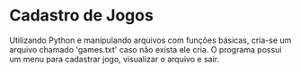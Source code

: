 # Cadastro de Jogos

Utilizando Python e manipulando arquivos com funções básicas, cria-se um arquivo chamado 'games.txt'
caso não exista ele cria.
O programa possui um menu para cadastrar jogo, visualizar o arquivo e sair.
 
